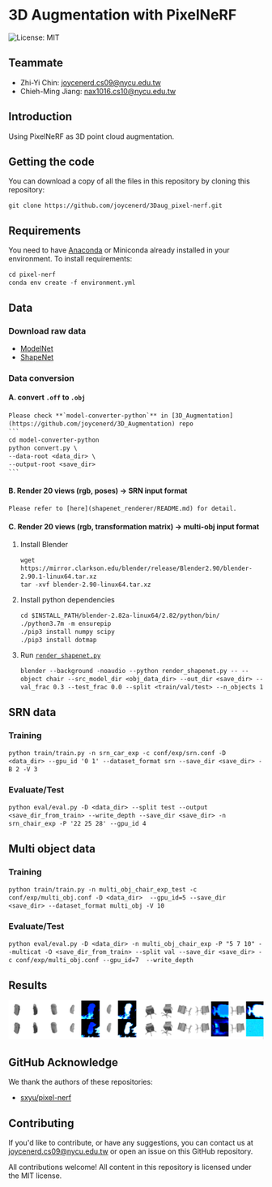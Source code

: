 # 3D Augmentation with PixelNeRF
![License: MIT](https://img.shields.io/badge/License-MIT-yellow.svg)

## Teammate
* Zhi-Yi Chin: joycenerd.cs09@nycu.edu.tw
* Chieh-Ming Jiang: nax1016.cs10@nycu.edu.tw

## Introduction
Using PixelNeRF as 3D point cloud augmentation.

## Getting the code
You can download a copy of all the files in this repository by cloning this repository:
```
git clone https://github.com/joycenerd/3Daug_pixel-nerf.git
```

## Requirements
You need to have [Anaconda](https:www.anaconda.com/) or Miniconda already installed in your environment. To install requirements:
```
cd pixel-nerf
conda env create -f environment.yml
```

## Data

### Download raw data
* [ModelNet](https://modelnet.cs.princeton.edu/)
* [ShapeNet](https://shapenet.org/)

### Data conversion
#### A. convert `.off` to `.obj`
    Please check **`model-converter-python`** in [3D_Augmentation](https://github.com/joycenerd/3D_Augmentation) repo
    ```
    cd model-converter-python
    python convert.py \
    --data-root <data_dir> \
    --output-root <save_dir>
    ```
#### B. Render 20 views (rgb, poses) -> **SRN input format**

    Please refer to [here](shapenet_renderer/README.md) for detail.
#### C. Render 20 views (rgb, transformation matrix) -> **multi-obj input format**
1. Install Blender
    ```
    wget https://mirror.clarkson.edu/blender/release/Blender2.90/blender-2.90.1-linux64.tar.xz
    tar -xvf blender-2.90-linux64.tar.xz 
    ```
2. Install python dependencies
    ```
    cd $INSTALL_PATH/blender-2.82a-linux64/2.82/python/bin/
    ./python3.7m -m ensurepip
    ./pip3 install numpy scipy
    ./pip3 install dotmap
    ```
3. Run [`render_shapenet.py`](pixel-nerf/scripts/render_shapenet.py)
    ```
    blender --background -noaudio --python render_shapenet.py -- --object chair --src_model_dir <obj_data_dir> --out_dir <save_dir> --val_frac 0.3 --test_frac 0.0 --split <train/val/test> --n_objects 1
    ```

## SRN data

### Training
```
python train/train.py -n srn_car_exp -c conf/exp/srn.conf -D <data_dir> --gpu_id '0 1' --dataset_format srn --save_dir <save_dir> -B 2 -V 3
```

### Evaluate/Test
```
python eval/eval.py -D <data_dir> --split test --output <save_dir_from_train> --write_depth --save_dir <save_dir> -n srn_chair_exp -P '22 25 28' --gpu_id 4
```

## Multi object data

### Training
```
python train/train.py -n multi_obj_chair_exp_test -c conf/exp/multi_obj.conf -D <data_dir>  --gpu_id=5 --save_dir <save_dir> --dataset_format multi_obj -V 10
```

### Evaluate/Test
```
python eval/eval.py -D <data_dir> -n multi_obj_chair_exp -P "5 7 10" --multicat -O <save_dir_from_train> --split val --save_dir <save_dir> -c conf/exp/multi_obj.conf --gpu_id=7  --write_depth
```

## Results

![](figure/res.PNG)

## GitHub Acknowledge
We thank the authors of these repositories:
* [sxyu/pixel-nerf](https://github.com/sxyu/pixel-nerf)

## Contributing

If you'd like to contribute, or have any suggestions, you can contact us at [joycenerd.cs09@nycu.edu.tw](mailto:joycenerd.cs09@nycu.edu.tw) or open an issue on this GitHub repository.

All contributions welcome! All content in this repository is licensed under the MIT license.


